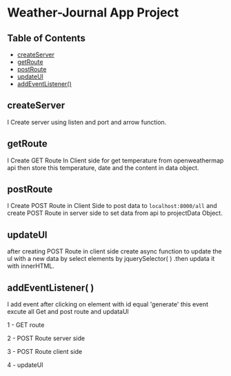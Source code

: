 # Weather-Journal App Project

## Table of Contents

- [createServer](#createServer)
- [getRoute](#getRoute)
- [postRoute](#postRoute)
- [updateUl](#updateUl)
- [addEventListener()](<#addEventListener()>)

## createServer

I Create server using listen and port and arrow function.

## getRoute

I Create GET Route In Client side for get temperature from openweathermap api then store this temperature, date and the content in data object.

## postRoute

I Create POST Route in Client Side to post data to `localhost:8000/all` and create POST Route in server side to set data from api to projectData Object.

## updateUl

after creating POST Route in client side create async function to update the ul with a new data by select elements by jquerySelector( ) .then updata it with innerHTML.

## addEventListener( )

I add event after clicking on element with id equal 'generate' this event excute all Get and post route and updataUl

1 - GET route

2 - POST Route server side

3 - POST Route client side

4 - updateUl
